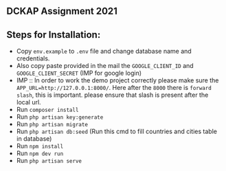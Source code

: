 ## DCKAP Assignment 2021

## Steps for Installation: 
- Copy ```env.example``` to ```.env``` file and change database name and credentials.
- Also copy paste provided in the mail the ```GOOGLE_CLIENT_ID``` and ```GOOGLE_CLIENT_SECRET``` (IMP for google login)
- IMP :: In order to work the demo project correctly please make sure the ```APP_URL=http://127.0.0.1:8000/```. Here after the ```8000``` there is ```forward slash```, this is important. please ensure that slash is present after the local url.
- Run ```composer install```
- Run ```php artisan key:generate```
- Run ```php artisan migrate```
- Run ```php artisan db:seed``` (Run this cmd to fill countries and cities table in database)
- Run ```npm install```
- Run ```npm dev run```
- Run ```php artisan serve```
